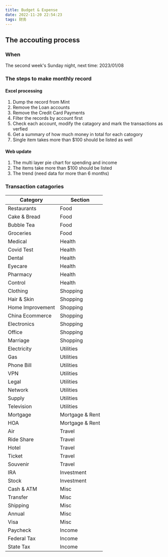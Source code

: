 ```yaml
---
title: Budget & Expense
date: 2022-11-20 22:54:23
tags: 财务
---
```


## The accouting process

### When

The second week's Sunday night, next time: 2023/01/08

### The steps to make monthly record

#### Excel processing

1. Dump the record from Mint
2. Remove the Loan accounts
3. Remove the Credit Card Payments
4. Filter the records by account first
5. Check each account, modify the catagory and mark the transactions as verfied
6. Get a summary of how much money in total for each catogory
7. Single item takes more than $100 should be listed as well

#### Web update

1. The multi layer pie chart for spending and income
2. The items take more than $100 should be listed
3. The trend (need data for more than 6 months)

### Transaction catagories

| Category         | Section         |
| ---------------- | --------------- |
| Restaurants      | Food            |
| Cake & Bread     | Food            |
| Bubble Tea       | Food            |
| Groceries        | Food            |
| Medical          | Health          |
| Covid Test       | Health          |
| Dental           | Health          |
| Eyecare          | Health          |
| Pharmacy         | Health          |
| Control          | Health          |
| Clothing         | Shopping        |
| Hair & Skin      | Shopping        |
| Home Improvement | Shopping        |
| China Ecommerce  | Shopping        |
| Electronics      | Shopping        |
| Office           | Shopping        |
| Marriage         | Shopping        |
| Electricity      | Utilities       |
| Gas              | Utilities       |
| Phone Bill       | Utilities       |
| VPN              | Utilities       |
| Legal            | Utilities       |
| Network          | Utilities       |
| Supply           | Utilities       |
| Television       | Utilities       |
| Mortgage         | Mortgage & Rent |
| HOA              | Mortgage & Rent |
| Air              | Travel          |
| Ride Share       | Travel          |
| Hotel            | Travel          |
| Ticket           | Travel          |
| Souvenir         | Travel          |
| IRA              | Investment      |
| Stock            | Investment      |
| Cash & ATM       | Misc            |
| Transfer         | Misc            |
| Shipping         | Misc            |
| Annual           | Misc            |
| Visa             | Misc            |
| Paycheck         | Income          |
| Federal Tax      | Income          |
| State Tax        | Income          |